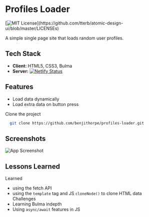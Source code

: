 # Profiles Loader
[![MIT License](https://img.shields.io/apm/l/atomic-design-ui.svg?)](https://github.com/tterb/atomic-design-ui/blob/master/LICENSEs)

A simple single page site that loads random user profiles.


## Tech Stack
- **Client:** HTML5, CSS3, Bulma
- **Server:** [![Netlify Status](https://api.netlify.com/api/v1/badges/d8b79ce3-b020-42b2-8c1f-f1f55c16e754/deploy-status)](https://app.netlify.com/sites/profiles-loader/deploys)

## Features
- Load data dynamically
- Load extra data on button press

Clone the project
```bash
  git clone https://github.com/benjithorpe/profiles-loader.git
```

## Screenshots
![App Screenshot]()


## Lessons Learned

Learned
  - using the fetch API
  - using the `template` tag and JS `cloneNode()` to clone HTML data
Challenges
  - Learning Bulma indepth
  - Using `async/await` features in JS
